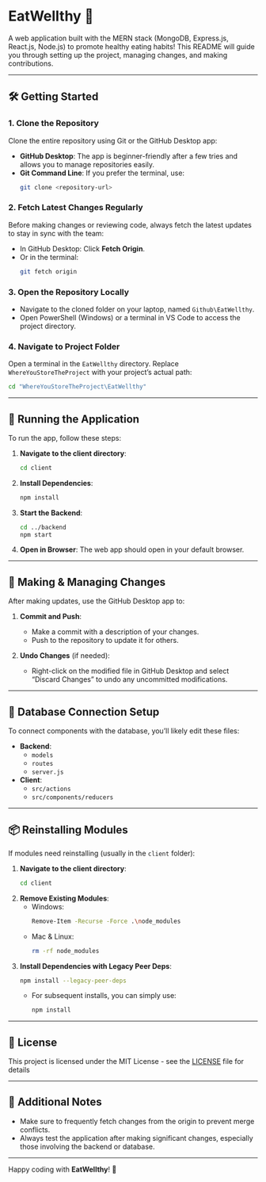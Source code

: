 # EatWellthy 🍲
A web application built with the MERN stack (MongoDB, Express.js, React.js, Node.js) to promote healthy eating habits! This README will guide you through setting up the project, managing changes, and making contributions.

---

## 🛠️ Getting Started

### 1. Clone the Repository
Clone the entire repository using Git or the GitHub Desktop app:
   - **GitHub Desktop**: The app is beginner-friendly after a few tries and allows you to manage repositories easily.
   - **Git Command Line**: If you prefer the terminal, use:
     ```bash
     git clone <repository-url>
     ```

### 2. Fetch Latest Changes Regularly
Before making changes or reviewing code, always fetch the latest updates to stay in sync with the team:
   - In GitHub Desktop: Click **Fetch Origin**.
   - Or in the terminal:
     ```bash
     git fetch origin
     ```

### 3. Open the Repository Locally
   - Navigate to the cloned folder on your laptop, named `Github\EatWellthy`.
   - Open PowerShell (Windows) or a terminal in VS Code to access the project directory.

### 4. Navigate to Project Folder
   Open a terminal in the `EatWellthy` directory. Replace `WhereYouStoreTheProject` with your project’s actual path:
   ```bash
   cd "WhereYouStoreTheProject\EatWellthy"
   ```

---

## 🚀 Running the Application

To run the app, follow these steps:
1. **Navigate to the client directory**:
   ```bash
   cd client
   ```
2. **Install Dependencies**:
   ```bash
   npm install
   ```
3. **Start the Backend**:
   ```bash
   cd ../backend
   npm start
   ```
4. **Open in Browser**:
   The web app should open in your default browser.

---

## 🔄 Making & Managing Changes

After making updates, use the GitHub Desktop app to:
1. **Commit and Push**:
   - Make a commit with a description of your changes.
   - Push to the repository to update it for others.

2. **Undo Changes** (if needed):
   - Right-click on the modified file in GitHub Desktop and select “Discard Changes” to undo any uncommitted modifications.

---

## 🔗 Database Connection Setup

To connect components with the database, you’ll likely edit these files:
   - **Backend**:
     - `models`
     - `routes`
     - `server.js`
   - **Client**:
     - `src/actions`
     - `src/components/reducers`

---

## 📦 Reinstalling Modules

If modules need reinstalling (usually in the `client` folder):
1. **Navigate to the client directory**:
   ```bash
   cd client
   ```
2. **Remove Existing Modules**:
   - Windows:
     ```bash
     Remove-Item -Recurse -Force .\node_modules
     ```
   - Mac & Linux:
     ```bash
     rm -rf node_modules
     ```
3. **Install Dependencies with Legacy Peer Deps**:
   ```bash
   npm install --legacy-peer-deps
   ```
   - For subsequent installs, you can simply use:
     ```bash
     npm install
     ```

---

## 📜 License
This project is licensed under the MIT License - see the [LICENSE](LICENSE) file for details

---

## 📝 Additional Notes

- Make sure to frequently fetch changes from the origin to prevent merge conflicts.
- Always test the application after making significant changes, especially those involving the backend or database.

---

Happy coding with **EatWellthy**! 💪

